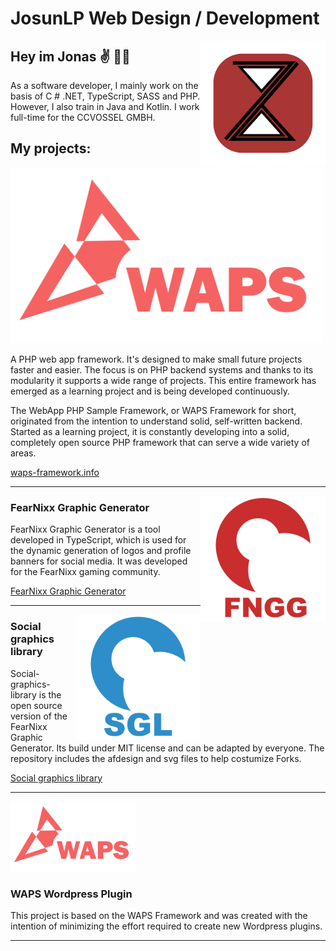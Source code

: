 # JosunLP Web Design / Development

<img src="https://github.com/JosunLP/JosunLP/blob/master/src/Logo-Jonas.png" alt="Logo" width="200px" height="auto" align="right" position="absolute">

## Hey im Jonas ✌️ 👨‍💻

As a software developer, I mainly work on the basis of C # .NET, TypeScript, SASS and PHP. However, I also train in Java and Kotlin. I work full-time for the CCVOSSEL GMBH.

## My projects:

<img src="https://github.com/JosunLP/JosunLP/blob/master/src/waps.png" alt="Logo" width="500px" height="auto">

A PHP web app framework. It's designed to make small future projects faster and easier. The focus is on PHP backend systems and thanks to its modularity it supports a wide range of projects. This entire framework has emerged as a learning project and is being developed continuously.

The WebApp PHP Sample Framework, or WAPS Framework for short, originated from the intention to understand solid, self-written backend. Started as a learning project, it is constantly developing into a solid, completely open source PHP framework that can serve a wide variety of areas.

[waps-framework.info](https://waps-framework.info/)

-----------------------------------

<img src="https://github.com/JosunLP/JosunLP/blob/master/src/fngg.png" alt="Logo" width="200px" height="auto" align="right">

### FearNixx Graphic Generator

FearNixx Graphic Generator is a tool developed in TypeScript, which is used for the dynamic generation of logos and profile banners for social media. It was developed for the FearNixx gaming community.

[FearNixx Graphic Generator](https://gitlab.com/JosunLP/fearnixx-grafik-generator)

-----------------------------------

<img src="https://github.com/JosunLP/JosunLP/blob/master/src/sgl.png" alt="Logo" width="200px" height="auto" align="right">

### Social graphics library

Social-graphics-library is the open source version of the FearNixx Graphic Generator. Its build under MIT license and can be adapted by everyone. The repository includes the afdesign and svg files to help costumize Forks.

[Social graphics library](https://github.com/JosunLP/Social-graphics-library)

-----------------------------------

<img src="https://github.com/JosunLP/JosunLP/blob/master/src/waps.png" alt="Logo" width="200px" height="auto">

### WAPS Wordpress Plugin

This project is based on the WAPS Framework and was created with the intention of minimizing the effort required to create new Wordpress plugins.

-----------------------------------
